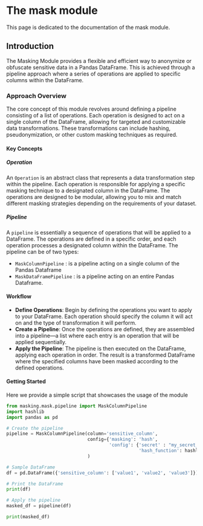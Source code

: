 # The mask module

This page is dedicated to the documentation of the mask module.




## Introduction

The Masking Module provides a flexible and efficient way to anonymize or obfuscate sensitive data in a Pandas DataFrame. This is achieved through a pipeline approach where a series of operations are applied to specific columns within the DataFrame.

### Approach Overview

The core concept of this module revolves around defining a pipeline consisting of a list of operations. Each operation is designed to act on a single column of the DataFrame, allowing for targeted and customizable data transformations. These transformations can include hashing, pseudonymization, or other custom masking techniques as required.

#### Key Concepts

##### Operation

An `Operation` is an abstract class that represents a data transformation step within the pipeline. Each operation is responsible for applying a specific masking technique to a designated column in the DataFrame. The operations are designed to be modular, allowing you to mix and match different masking strategies depending on the requirements of your dataset.

##### Pipeline

A `pipeline` is essentially a sequence of operations that will be applied to a DataFrame. The operations are defined in a specific order, and each operation processes a designated column within the DataFrame.
The pipeline can be of two types:
- `MaskColumnPipeline` : is a pipeline acting on a single column of the Pandas Dataframe
- `MaskDataFramePipeline` : is a pipeline acting on an entire Pandas Dataframe.

#### Workflow

- **Define Operations**: Begin by defining the operations you want to apply to your DataFrame. Each operation should specify the column it will act on and the type of transformation it will perform.
- **Create a Pipeline**: Once the operations are defined, they are assembled into a pipeline—a list where each entry is an operation that will be applied sequentially.
- **Apply the Pipeline**: The pipeline is then executed on the DataFrame, applying each operation in order. The result is a transformed DataFrame where the specified columns have been masked according to the defined operations.

#### Getting Started

Here we provide a simple script that showcases the usage of the module

```python
from masking.mask.pipeline import MaskColumnPipeline
import hashlib
import pandas as pd

# Create the pipeline
pipeline = MaskColumnPipeline(column='sensitive_column',
                              config={'masking': 'hash',
                                      'config': {'secret' : "my_secret_key",
                                                 'hash_function': hashlib.sha256}}
                              )

# Sample DataFrame
df = pd.DataFrame({'sensitive_column': ['value1', 'value2', 'value3']})

# Print the DataFrame
print(df)

# Apply the pipeline
masked_df = pipeline(df)

print(masked_df)
```

